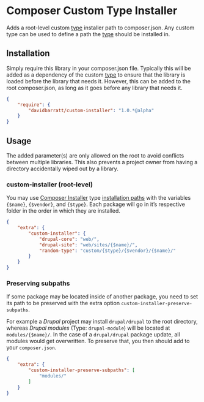 Composer Custom Type Installer
==============================
Adds a root-level custom [type](https://getcomposer.org/doc/04-schema.md#type) installer path to composer.json. Any custom type can be used to define a path the [type](https://getcomposer.org/doc/04-schema.md#type) should be installed in.

## Installation
Simply require this library in your composer.json file. Typically this will be added as a dependency of the custom [type](https://getcomposer.org/doc/04-schema.md#type) to ensure that the library is loaded before the library that needs it. However, this can be added to the root composer.json, as long as it goes before any library that needs it.
```json
{
    "require": {
        "davidbarratt/custom-installer": "1.0.*@alpha"
    }
}
```

## Usage
The added parameter(s) are only allowed on the root to avoid conflicts between multiple libraries. This also prevents a project owner from having a directory accidentally wiped out by a library.

### custom-installer (root-level)

You may use [Composer Installer](https://github.com/composer/installers) type [installation paths](https://github.com/composer/installers#custom-install-paths) with the variables `{$name}`, `{$vendor}`, and `{$type}`. Each package will go in it’s respective folder in the order in which they are installed.

```json
{
    "extra": {
        "custom-installer": {
            "drupal-core": "web/",
            "drupal-site": "web/sites/{$name}/",
            "random-type": "custom/{$type}/{$vendor}/{$name}/"
        }
    }
}
```

### Preserving subpaths

If some package may be located inside of another package, you need to set its
path to be preserved with the extra option `custom-installer-preserve-subpaths`.

For example a _Drupal_ project may install `drupal/drupal` to the root directory,
whereas _Drupal modules_ (Type: `drupal-module`) will be located at
`modules/{$name}/`. In the case of a `drupal/drupal` package update, all modules
would get overwritten. To preserve that, you then should add to your `composer.json`.

``` json
{
    "extra": {
        "custom-installer-preserve-subpaths": [
            "modules/"
        ]
    }
}
```